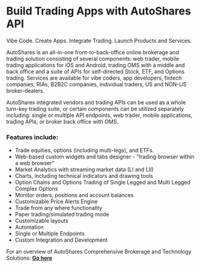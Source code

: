 # Build Trading Apps with AutoShares API
Vibe Code. Create Apps. Integrate Trading. Launch Products and Services.

AutoShares is an all-in-one front-to-back-office online brokerage and trading solution consisting of several components: web trader, mobile trading applications for iOS and Android, trading OMS with a middle and back office and a suite of APIs for self-directed Stock, ETF, and Options trading. Services are available for vibe coders, app developers, fintech companies, RIAs, B2B2C companies, individual traders, US and NON-US broker-dealers.   

AutoShares integrated vendors and trading APIs can be used as a whole turn-key trading suite, or certain components can be utilized separately including: single or multiple API endpoints, web trader, mobile applications, trading APIs, or broker back office with OMS.

### Features include:

* Trade equities, options \(including multi-legs\), and ETFs.
* Web-based custom widgets and tabs designer - "trading browser within a web browser" 
* Market Analytics with streaming market data \(LI and LII\)
* Charts, including technical indicators and drawing tools
* Option Chains and Options Trading of Single Legged and Multi Legged Complex Options
* Monitor orders, positions and account balances 
* Customizable Price Alerts Engine
* Trade from any where functionality
* Paper trading/simulated trading mode 
* Customizable layouts 
* Automation
* Single or Multiple Endpoints
* Custom Integration and Development

For an overview of AutoShares Comprehensive Brokerage and Technology Solutions: [**Go here**](https://autoshares.com/api)
